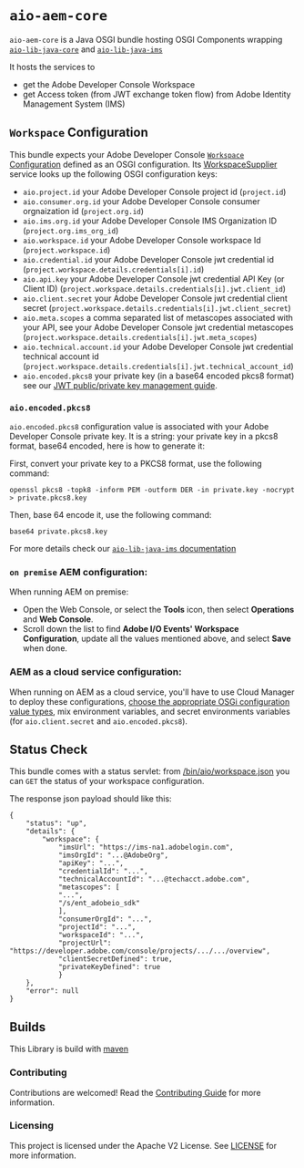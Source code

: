 # `aio-aem-core`

`aio-aem-core` is a Java OSGI bundle hosting OSGI Components
wrapping [`aio-lib-java-core`](../../core) and [`aio-lib-java-ims`](../../ims)

It hosts the services to 
* get the Adobe Developer Console Workspace
* get Access token (from JWT exchange token flow) from Adobe Identity Management System (IMS)


## `Workspace` Configuration

This bundle expects your Adobe Developer Console [`Workspace` Configuration](src/main/java/com/adobe/aio/aem/workspace/ocd/WorkspaceConfig.java)
defined as an OSGI configuration. Its [WorkspaceSupplier](https://github.com/adobe/aio-lib-java/blob/main/aem/core_aem/src/main/java/com/adobe/aio/aem/workspace/internal/WorkspaceSupplierImpl.java)
service looks up the following OSGI configuration keys:

* `aio.project.id` your Adobe Developer Console project id (`project.id`)
* `aio.consumer.org.id`  your Adobe Developer Console consumer orgnaization id (`project.org.id`)
* `aio.ims.org.id` your Adobe Developer Console IMS Organization ID (`project.org.ims_org_id`)
* `aio.workspace.id` your Adobe Developer Console workspace Id (`project.workspace.id`)
* `aio.credential.id` your Adobe Developer Console jwt credential id (`project.workspace.details.credentials[i].id`)
* `aio.api.key` your Adobe Developer Console jwt credential API Key (or Client ID) (`project.workspace.details.credentials[i].jwt.client_id`)
* `aio.client.secret` your Adobe Developer Console jwt credential client secret (`project.workspace.details.credentials[i].jwt.client_secret`)
* `aio.meta.scopes` a comma separated list of metascopes associated with your API, see your Adobe Developer Console jwt credential metascopes (`project.workspace.details.credentials[i].jwt.meta_scopes`)
* `aio.technical.account.id` your Adobe Developer Console jwt credential technical account id (`project.workspace.details.credentials[i].jwt.technical_account_id`)
* `aio.encoded.pkcs8` your private key (in a base64 encoded pkcs8 format) see our [JWT public/private key management guide](aem_key_setup.md).


### `aio.encoded.pkcs8` 

`aio.encoded.pkcs8` configuration value is associated with your Adobe Developer Console private key.
It is a string: your private key in a pkcs8 format, base64 encoded, here is how to generate it:

First, convert your private key to a PKCS8 format, use the following command:

    openssl pkcs8 -topk8 -inform PEM -outform DER -in private.key -nocrypt > private.pkcs8.key

Then, base 64 encode it, use the following command:

    base64 private.pkcs8.key 

For more details check our [`aio-lib-java-ims` documentation](../../ims/README.md)

### `on premise` AEM configuration:
When running AEM on premise:
* Open the Web Console, or select the **Tools** icon, then select **Operations** and **Web Console**.
* Scroll down the list to find **Adobe I/O Events' Workspace Configuration**, update all the values mentioned above, and select **Save** when done.

### AEM as a cloud service configuration:
When running on AEM as a cloud service, you'll have to use Cloud Manager to deploy these configurations,
[choose the appropriate OSGi configuration value types](https://experienceleague.adobe.com/docs/experience-manager-cloud-service/content/implementing/deploying/configuring-osgi.html%3Flang%3Den#how-to-choose-the-appropriate-osgi-configuration-value-type), 
mix environment variables, and secret environments variables (for `aio.client.secret` and `aio.encoded.pkcs8`).


## Status Check

This bundle comes with a status servlet: 
 from [/bin/aio/workspace.json](http://localhost:4502/bin/aio/workspace.json)
you can `GET` the status of your workspace configuration.

The response json payload should like this:

    {
        "status": "up",
        "details": {
            "workspace": {
                "imsUrl": "https://ims-na1.adobelogin.com",
                "imsOrgId": "...@AdobeOrg",
                "apiKey": "...",
                "credentialId": "...",
                "technicalAccountId": "...@techacct.adobe.com",
                "metascopes": [
                "...",
                "/s/ent_adobeio_sdk"
                ],
                "consumerOrgId": "...",
                "projectId": "...",
                "workspaceId": "...",
                "projectUrl": "https://developer.adobe.com/console/projects/.../.../overview",
                "clientSecretDefined": true,
                "privateKeyDefined": true
                }
        },
        "error": null
    }

## Builds

This Library is build with [maven](https://maven.apache.org/)

### Contributing

Contributions are welcomed! Read the [Contributing Guide](../.github/CONTRIBUTING.md) for more
information.

### Licensing

This project is licensed under the Apache V2 License. See [LICENSE](../LICENSE.md) for more
information.


